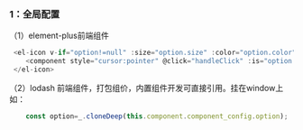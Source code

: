 ### 1：全局配置
（1）element-plus前端组件
```javascript
 <el-icon v-if="option!=null" :size="option.size" :color="option.color">
    <component style="cursor:pointer" @click="handleClick" :is="option.type" />
 </el-icon>
```
（2）lodash
前端组件，打包组价，内置组件开发可直接引用。挂在window上
如：
```javascript
    const option=_.cloneDeep(this.component.component_config.option);
```
